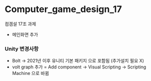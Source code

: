 # Computer_game_design_17
컴겜설 17조 과제

- 메인화면 추가

### Unity 변경사항
- Bolt -> 2021년 이후 유니티 기본 패키지 으로 포함됨 (추가설치 필요 X)
- volt graph 추가 = Add component -> Visual Scripting -> Scripting Machine 으로 바뀜 

